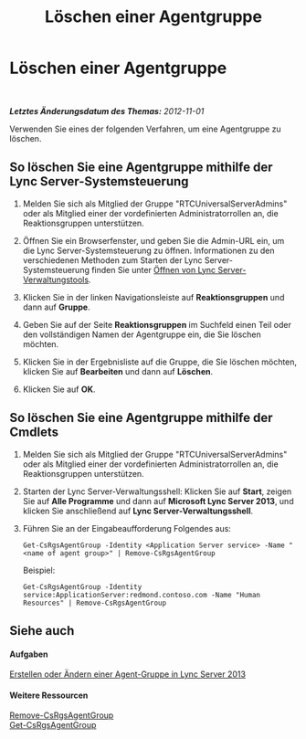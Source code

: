 ﻿---
title: Löschen einer Agentgruppe
TOCTitle: Löschen einer Agentgruppe
ms:assetid: df385fd1-62f4-42b7-a349-4eb38dea50c8
ms:mtpsurl: https://technet.microsoft.com/de-de/library/Gg182597(v=OCS.15)
ms:contentKeyID: 49295646
ms.date: 05/19/2016
mtps_version: v=OCS.15
ms.translationtype: HT
---

# Löschen einer Agentgruppe

 

_**Letztes Änderungsdatum des Themas:** 2012-11-01_

Verwenden Sie eines der folgenden Verfahren, um eine Agentgruppe zu löschen.

## So löschen Sie eine Agentgruppe mithilfe der Lync Server-Systemsteuerung

1.  Melden Sie sich als Mitglied der Gruppe "RTCUniversalServerAdmins" oder als Mitglied einer der vordefinierten Administratorrollen an, die Reaktionsgruppen unterstützen.

2.  Öffnen Sie ein Browserfenster, und geben Sie die Admin-URL ein, um die Lync Server-Systemsteuerung zu öffnen. Informationen zu den verschiedenen Methoden zum Starten der Lync Server-Systemsteuerung finden Sie unter [Öffnen von Lync Server-Verwaltungstools](lync-server-2013-open-lync-server-administrative-tools.md).

3.  Klicken Sie in der linken Navigationsleiste auf **Reaktionsgruppen** und dann auf **Gruppe**.

4.  Geben Sie auf der Seite **Reaktionsgruppen** im Suchfeld einen Teil oder den vollständigen Namen der Agentgruppe ein, die Sie löschen möchten.

5.  Klicken Sie in der Ergebnisliste auf die Gruppe, die Sie löschen möchten, klicken Sie auf **Bearbeiten** und dann auf **Löschen**.

6.  Klicken Sie auf **OK**.

## So löschen Sie eine Agentgruppe mithilfe der Cmdlets

1.  Melden Sie sich als Mitglied der Gruppe "RTCUniversalServerAdmins" oder als Mitglied einer der vordefinierten Administratorrollen an, die Reaktionsgruppen unterstützen.

2.  Starten der Lync Server-Verwaltungsshell: Klicken Sie auf **Start**, zeigen Sie auf **Alle Programme** und dann auf **Microsoft Lync Server 2013**, und klicken Sie anschließend auf **Lync Server-Verwaltungsshell**.

3.  Führen Sie an der Eingabeaufforderung Folgendes aus:
    
        Get-CsRgsAgentGroup -Identity <Application Server service> -Name "<name of agent group>" | Remove-CsRgsAgentGroup
    
    Beispiel:
    
        Get-CsRgsAgentGroup -Identity service:ApplicationServer:redmond.contoso.com -Name "Human Resources" | Remove-CsRgsAgentGroup

## Siehe auch

#### Aufgaben

[Erstellen oder Ändern einer Agent-Gruppe in Lync Server 2013](lync-server-2013-create-or-modify-an-agent-group.md)  

#### Weitere Ressourcen

[Remove-CsRgsAgentGroup](https://docs.microsoft.com/en-us/powershell/module/skype/Remove-CsRgsAgentGroup)  
[Get-CsRgsAgentGroup](https://docs.microsoft.com/en-us/powershell/module/skype/Get-CsRgsAgentGroup)

